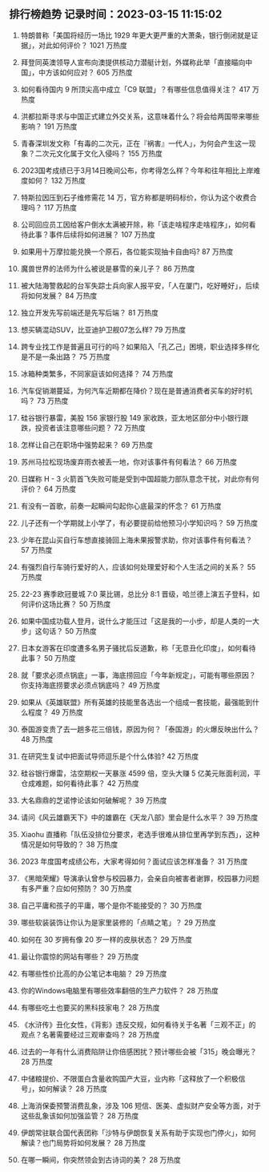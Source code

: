 
## 排行榜趋势 记录时间：2023-03-15 11:15:02
  
  1. 特朗普称「美国将经历一场比 1929 年更大更严重的大萧条，银行倒闭就是证据」，对此如何评价？ 1021 万热度
    
  2. 拜登同英澳领导人宣布向澳提供核动力潜艇计划，外媒称此举「直接瞄向中国」，中方该如何应对？ 605 万热度
    
  3. 如何看待国内 9 所顶尖高中成立「C9 联盟」？有哪些信息值得关注？ 417 万热度
    
  4. 洪都拉斯寻求与中国正式建立外交关系，这意味着什么？将会给两国带来哪些影响？ 191 万热度
    
  5. 青春深圳发文称「有毒的二次元，正在『祸害』一代人」，为何会产生这一现象？二次元文化属于文化入侵吗？ 155 万热度
    
  6. 2023国考成绩已于3月14日晚间公布，你考得怎么样？今年和往年相比上岸难度如何？ 132 万热度
    
  7. 特斯拉因压到石子维修需花 14 万，官方称都是明码标价，你认为这个收费合理吗？ 117 万热度
    
  8. 公司回应员工因给客户倒水太满被开除，称「该走啥程序走啥程序」，如何看待此事？事件后续将如何进展？ 107 万热度
    
  9. 如果用十万摩拉能兑换一个原石，各位能实现抽卡自由吗? 87 万热度
    
  10. 魔兽世界的法师为什么被说是暴雪的亲儿子？ 86 万热度
    
  11. 被大陆海警救起的台军失踪士兵向家人报平安，「人在厦门，吃好睡好」，后续将如何发展？ 84 万热度
    
  12. 独立开发先写前端还是先写后端？ 81 万热度
    
  13. 想买辆混动SUV，比亚迪护卫舰07怎么样? 79 万热度
    
  14. 跨专业找工作是普遍且可行的吗？如果陷入「孔乙己」困境，职业选择多样化是不是一条出路？ 75 万热度
    
  15. 冰箱种类繁多，不同家庭该如何选择？ 74 万热度
    
  16. 汽车促销潮蔓延，为何汽车近期都在降价？现在是普通消费者买车的好时机吗？ 73 万热度
    
  17. 硅谷银行暴雷，美股 156 家银行股 149 家收跌，亚太地区部分中小银行跟跌，投资者该注意哪些问题？ 72 万热度
    
  18. 怎样让自己在职场中强势起来？ 69 万热度
    
  19. 苏州马拉松现场废弃雨衣被丢一地，你对该事件有何看法？ 66 万热度
    
  20. 日媒称 H - 3 火箭首飞失败可能是受到中国超能力部队意念干扰，对此你有何评价？ 64 万热度
    
  21. 有没有一首歌，前奏一起瞬间勾起你心底最深的怀念？ 61 万热度
    
  22. 儿子还有一个学期就上小学了，有必要提前给他预习小学知识吗？ 59 万热度
    
  23. 少年在昆山买自行车想直接骑回上海未果报警求助，你对该事件有何看法？ 57 万热度
    
  24. 有强烈自行车骑行爱好的人，应该如何处理爱好和个人生活之间的关系？ 55 万热度
    
  25. 22-23 赛季欧冠曼城 7:0 莱比锡，总比分 8:1 晋级，哈兰德上演五子登科，如何评价这场比赛？ 50 万热度
    
  26. 如果中国成功载人登月，说什么才能压过「这是我的一小步，却是人类的一大步」这句话？ 50 万热度
    
  27. 日本女游客在印度遭多名男子骚扰后反道歉，称「无意丑化印度」，如何看待此事？ 50 万热度
    
  28. 就「要求必须点锅底」一事，海底捞回应「今年新规定」，可能有哪些原因？你支持海底捞要求必须点锅底吗？ 49 万热度
    
  29. 如果从《英雄联盟》所有英雄的技能里各选出一个组成一套技能，最强能到什么程度？ 49 万热度
    
  30. 泰国游变贵了去一趟多花三倍钱，原因为何？「泰国游」的火爆反映出什么？ 48 万热度
    
  31. 在研究生复试中把面试导师逗乐是个什么体验? 42 万热度
    
  32. 硅谷银行爆雷，沽空期权一天暴涨 4599 倍，空头大赚 5 亿美元账面利润，平仓成难题，如何看待此事？ 42 万热度
    
  33. 大名鼎鼎的芝诺悖论该如何破解呢？ 39 万热度
    
  34. 请问《风云雄霸天下》中的雄霸在《天龙八部》里会是什么水平？ 39 万热度
    
  35. Xiaohu 直播称「队伍没排位分要求，老选手很难从排位里再学到东西」，这种情况是如何导致的？ 38 万热度
    
  36. 2023 年度国考成绩公布，大家考得如何？面试应该怎样准备？ 31 万热度
    
  37. 《黑暗荣耀》导演承认曾参与校园暴力，会亲自向被害者谢罪，校园暴力问题有多严重？应如何预防？ 30 万热度
    
  38. 自己平庸和孩子的平庸，哪个是你不能接受的？ 30 万热度
    
  39. 哪些软装装饰让你认为是家里装修的「点睛之笔」？ 29 万热度
    
  40. 如何在 30 岁拥有像 20 岁一样的皮肤状态？ 29 万热度
    
  41. 最让你震惊的网站有哪些？ 29 万热度
    
  42. 有哪些性价比高的办公笔记本电脑？ 29 万热度
    
  43. 你的Windows电脑里有哪些效率翻倍的生产力软件？ 28 万热度
    
  44. 有哪些吃土也要买的黑科技家电？ 28 万热度
    
  45. 《水浒传》丑化女性，《背影》违反交规，如何看待关于名著「三观不正」的观点？名著需要经过三观审查吗？ 28 万热度
    
  46. 过去的一年有什么消费陷阱让你倍感困扰？预计哪些会被「315」晚会曝光？ 28 万热度
    
  47. 中储粮提价、不限蛋白含量收购国产大豆，业内称「这释放了一个积极信号」，如何解读？ 28 万热度
    
  48. 上海消保委预警消费乱象，涉及 106 短信、医美、虚拟财产安全等方面，对于这些乱象该如何加强监管？ 28 万热度
    
  49. 伊朗常驻联合国代表团称「沙特与伊朗恢复关系有助于实现也门停火」，如何解读？也门局势将如何发展？ 28 万热度
    
  50. 在哪一瞬间，你突然领会到古诗词的美？ 28 万热度
    